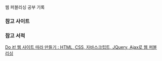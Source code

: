웹 퍼블리싱 공부 기록



### 참고 사이트



### 참고 서적

[Do it! 웹 사이트 따라 만들기 : HTML, CSS, 자바스크립트, JQuery, Ajax로 웹 퍼블리싱](http://www.yes24.com/Product/goods/84764916)

